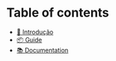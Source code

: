# Table of contents

* [🎲 Introdução](README.md)
* [📦 Guide](Guide.md)
* [📚 Documentation](Docs.md)
